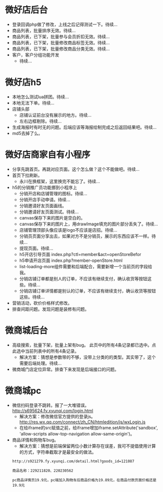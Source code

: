# 微好店后台
* 登录回调php做了修改，上线之后记得测试一下。待续...
* 商品列表，批量排序无效。待续...
* 商品列表，已下架，批量参与会员折扣无效。待续...
* 商品列表，已下架，批量修改商品标签无效。待续...
* 商品列表，已下架，批量修改商品分类无效。待续...
* 客户，客户分组功能开发
    - 待续...

# 微好店h5
* 本地怎么测试lua拼团。待续...
* 本地无法下单。待续...
* 店铺头部
    - 店铺认证前台没有展示的地方。待续...
    - 左右边框剔除。待续...
* 生成海报时有时无的问题。后端应该等海报绘制完成之后返回结果吧。待续...
* md5去掉了么。

# 微好店商家自有小程序
* 分享先跳首页。再跳对应页面。这个怎么做？这个不能做吧。待续...
* 首页下拉刷新。
    - 永川在换框架，这里换完不能忘了。待续...
* h5的分销推广员功能挪到小程序上
    - 分销开店和店铺管理的图标。待续...
    - 分销开店手动申请。待续...
    - 分销邀请好友页面画线。
    - 分销邀请好友页面测试。待续...
    - canvas保存下来的图片是空白的。
    - canvas保存下来的图片上，用drawImage填充的图片部分丢失了。待续...
    - 店铺管理顶部头像应该是logo不应该是店招。待续...
    - 分销员页面分享出去，如果对方不是分销员，展示的东西应该不一样。待续...
    - 提现页面。待续...
    - h5开店引导页面 index.php?ctl=member&act=openStoreBefor
    - h5申请开店页面 index.php?member-openStore.html
    - list-loading-more组件需要和后端配合，需要新增一个当前页的字段给我。
    - 分销店铺订单都是别人的订单，不应该有继续支付，确认收货等按钮这些。待续...
    - 分销店铺订单详情都是别认的订单，不应该有继续支付，确认收货等按钮这些。待续...
* 营销活动，砍价价格样式修改。
* 排查间距问题。发现问题是装修有问题。

# 微商城后台
* 高级搜索，批量下架，批量上架有bug。 此页中的所有4条记录都已选中。点此选中当前列表中的所有4条记录。
    - 解决方案：猜想是参数带的不够，没带上分类的的类型。其实带了，这个需要后端处理。待续...
* 微商城门店定位异常。排查下来发现是后端接口的问题。

# 微商城pc
* 微信扫码登录不跳转。报了一大堆错误。http://s695624.fy.xyunqi.com/login.html
    - 解决方案：修改微信官方提供的登录js。http://res.wx.qq.com/connect/zh_CN/htmledition/js/wxLogin.js
    - 在给iframe的src赋值之前，给iframe增加iframe.setAttribute('sandbox', 'allow-scripts allow-top-navigation allow-same-origin')。
* 商品详情和购物车bug。
    - 解决方案：猜想是前端保留两位小数计算存在误差，我可不提倡使用计算的方式，字符串截取才是最安全的做法。
    ```
    http://s921279.fy.xyunqi.com/detail.html?goods_id=121087

    商品名称：229211820、220230562

    pc商品详情页19.9元，pc端加入购物车后商品价格为19.89元，在商品付款页面价格还是19.9元
    ```
